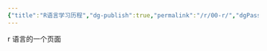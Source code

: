 ```yaml
---
{"title":"R语言学习历程","dg-publish":true,"permalink":"/r/00-r/","dgPassFrontmatter":true}
---
```



r 语言的一个页面
